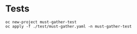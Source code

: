 # Tests

```shell
oc new-project must-gather-test
oc apply -f ./test/must-gather.yaml -n must-gather-test
```
